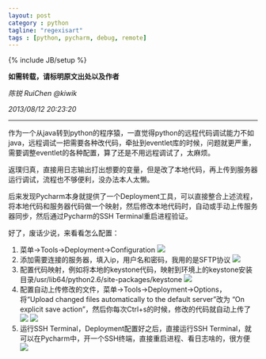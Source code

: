 ```yaml
---
layout: post
category : python
tagline: "regexisart"
tags : [python, pycharm, debug, remote]
---
```

{% include JB/setup %}

**如需转载，请标明原文出处以及作者**

*陈锐 RuiChen @kiwik*

*2013/08/12 20:23:20*

----------

作为一个从java转到python的程序猿，一直觉得python的远程代码调试能力不如java，远程调试一把需要各种改代码，牵扯到eventlet库的时候，问题就更严重，需要调整eventlet的各种配置，算了还是不用远程调试了，太麻烦。

返璞归真，直接用日志输出打出想要的变量，但是改了本地代码，再上传到服务器运行调试，流程也不够便利，没办法本人太懒。

后来发现Pycharm本身就提供了一个Deployment工具，可以直接整合上述流程，将本地代码和服务器代码做一个映射，然后修改本地代码时，自动或手动上传服务器同步，然后通过Pycharm的SSH Terminal重启进程验证。

好了，废话少说，来看看怎么配置：

 1. 菜单->Tools->Deployment->Configuration
![][1]
 2. 添加需要连接的服务器，填入ip，用户名和密码，我用的是SFTP协议
![][2]
 3. 配置代码映射，例如将本地的keystone代码，映射到环境上的keystone安装目录/usr/lib64/python2.6/site-packages/keystone
![][3]
 4. 配置自动上传修改的文件，菜单->Tools->Deployment->Options，将“Upload changed files automatically to the default server”改为 “On explicit save action”，然后你每次Ctrl+s的时候，修改的代码就自动上传了
![][4]
![][5]
 5. 运行SSH Terminal，Deployment配置好之后，直接运行SSH Terminal，就可以在Pycharm中，开一个SSH终端，直接重启进程、看日志啥的，很方便
![][6]

  [1]: https://raw.github.com/kiwik/kiwik.github.io/master/_posts_images/2013-12-11/1.jpg
  [2]: https://raw.github.com/kiwik/kiwik.github.io/master/_posts_images/2013-12-11/2.jpg
  [3]: https://raw.github.com/kiwik/kiwik.github.io/master/_posts_images/2013-12-11/3.jpg
  [4]: https://raw.github.com/kiwik/kiwik.github.io/master/_posts_images/2013-12-11/4.jpg
  [5]: https://raw.github.com/kiwik/kiwik.github.io/master/_posts_images/2013-12-11/5.jpg
  [6]: https://raw.github.com/kiwik/kiwik.github.io/master/_posts_images/2013-12-11/6.jpg
